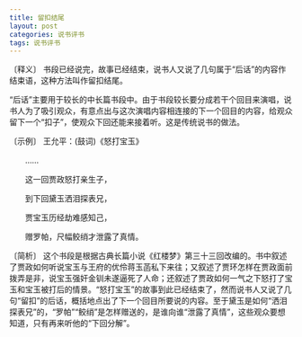 ```yaml
---
title: 留扣结尾
layout: post
categories: 说书评书
tags: 说书评书
---
```


〔释义〕 书段已经说完，故事已经结束，说书人又说了几句属于“后话”的内容作结束语，这种方法叫作留扣结尾。

“后话”主要用于较长的中长篇书段中。由于书段较长要分成若干个回目来演唱，说书人为了吸引观众，有意点出与这次演唱内容相连接的下一个回目的内容，给观众留下一个“扣子”，使观众下回还能来接着听。这是传统说书的做法。

〔示例〕 王允平：(鼓词)《怒打宝玉》

　　……

　　这一回贾政怒打亲生子，

　　到下回黛玉洒泪探表兄，

　　贾宝玉历经劫难感知己，

　　赠罗帕，尺幅鲛绡才泄露了真情。

〔简析〕 这个书段是根据古典长篇小说《红楼梦》第三十三回改编的。书中叙述了贾政如何听说宝玉与王府的优伶蒋玉菡私下来往；又叙述了贾环怎样在贾政面前拨弄是非，说宝玉强奸金钏未遂逼死了人命；还叙述了贾政如何一气之下怒打了宝玉和宝玉被打后的情景。“怒打宝玉”的故事到此已经结束了，然而说书人又说了几句“留扣”的后话，概括地点出了下一个回目所要说的内容。至于黛玉是如何“洒泪探表兄”的，“罗帕”“鲛绡”是怎样赠送的，是谁向谁“泄露了真情”，这些观众要想知道，只有再来听他的“下回分解”。 